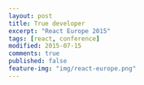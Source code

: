 ```yaml
---
layout: post
title: True developer
excerpt: "React Europe 2015"
tags: [react, conference]
modified: 2015-07-15
comments: true
published: false
feature-img: "img/react-europe.png"
---
```


